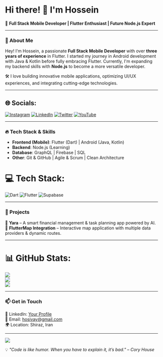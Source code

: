 # Hi there! 👋 I'm Hossein

🚀 **Full Stack Mobile Developer | Flutter Enthusiast | Future Node.js Expert**

---

### 🌱 About Me
Hey! I'm Hossein, a passionate **Full Stack Mobile Developer** with over **three years of experience** in Flutter. I started my journey in Android development with Java & Kotlin before fully embracing Flutter. Currently, I'm expanding my backend skills with **Node.js** to become a more versatile developer.

🛠️ I love building innovative mobile applications, optimizing UI/UX experiences, and integrating cutting-edge technologies. 

---

## 🌐 Socials:
[![Instagram](https://img.shields.io/badge/Instagram-%23E4405F.svg?logo=Instagram&logoColor=white)](https://instagram.com/hosivay) [![LinkedIn](https://img.shields.io/badge/LinkedIn-%230077B5.svg?logo=linkedin&logoColor=white)](https://linkedin.com/in/hosseinvalipour) [![Twitter](https://img.shields.io/badge/Twitter-%231DA1F2.svg?logo=Twitter&logoColor=white)](https://twitter.com/hosivay) [![YouTube](https://img.shields.io/badge/YouTube-%23FF0000.svg?logo=YouTube&logoColor=white)](https://youtube.com/@hosivay) 

---

### 🔥 Tech Stack & Skills

- **Frontend (Mobile)**: Flutter (Dart) | Android (Java, Kotlin)  
- **Backend**: Node.js (Learning)  
- **Database**: GraphQL | Firebase | SQL  
- **Other**: Git & GitHub | Agile & Scrum | Clean Architecture  

# 💻 Tech Stack:
![Dart](https://img.shields.io/badge/dart-%230175C2.svg?style=for-the-badge&logo=dart&logoColor=white) ![Flutter](https://img.shields.io/badge/Flutter-%2302569B.svg?style=for-the-badge&logo=Flutter&logoColor=white) ![Supabase](https://img.shields.io/badge/Supabase-3ECF8E?style=for-the-badge&logo=supabase&logoColor=white)

---

### 🌟 Projects
🔹 **Yara** – A smart financial management & task planning app powered by AI.  
🔹 **FlutterMap Integration** – Interactive map application with multiple data providers & dynamic routes.  

---

# 📊 GitHub Stats:
![](https://github-readme-stats.vercel.app/api?username=hosivay&theme=dark&hide_border=false&include_all_commits=false&count_private=false)<br/>
![](https://github-readme-streak-stats.herokuapp.com/?user=hosivay&theme=dark&hide_border=false)<br/>
![](https://github-readme-stats.vercel.app/api/top-langs/?username=hosivay&theme=dark&hide_border=false&include_all_commits=false&count_private=false&layout=compact)

---

### 📫 Get in Touch
💼 LinkedIn: [Your Profile](https://www.linkedin.com/in/hosseinvalipour/)  
📧 Email: hosivay@gmail.com  
🌍 Location: Shiraz, Iran  

---

[![](https://visitcount.itsvg.in/api?id=hosivay&icon=0&color=0)](https://visitcount.itsvg.in)

💡 *"Code is like humor. When you have to explain it, it’s bad." – Cory House*
